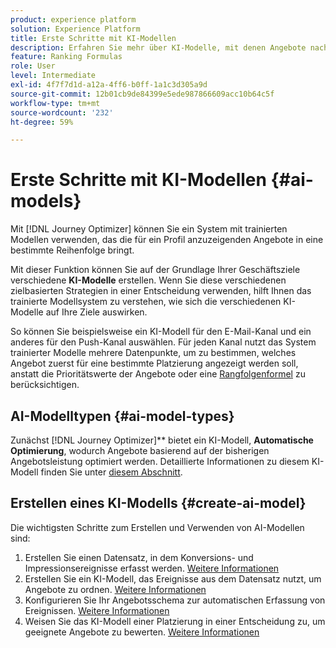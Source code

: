```yaml
---
product: experience platform
solution: Experience Platform
title: Erste Schritte mit KI-Modellen
description: Erfahren Sie mehr über KI-Modelle, mit denen Angebote nach Rang geordnet werden können
feature: Ranking Formulas
role: User
level: Intermediate
exl-id: 4f7f7d1d-a12a-4ff6-b0ff-1a1c3d305a9d
source-git-commit: 12b01cb9de84399e5ede987866609acc10b64c5f
workflow-type: tm+mt
source-wordcount: '232'
ht-degree: 59%

---
```


# Erste Schritte mit KI-Modellen {#ai-models}

Mit [!DNL Journey Optimizer] können Sie ein System mit trainierten Modellen verwenden, das die für ein Profil anzuzeigenden Angebote in eine bestimmte Reihenfolge bringt.

Mit dieser Funktion können Sie auf der Grundlage Ihrer Geschäftsziele verschiedene **KI-Modelle** erstellen. Wenn Sie diese verschiedenen zielbasierten Strategien in einer Entscheidung verwenden, hilft Ihnen das trainierte Modellsystem zu verstehen, wie sich die verschiedenen KI-Modelle auf Ihre Ziele auswirken.

So können Sie beispielsweise ein KI-Modell für den E-Mail-Kanal und ein anderes für den Push-Kanal auswählen. Für jeden Kanal nutzt das System trainierter Modelle mehrere Datenpunkte, um zu bestimmen, welches Angebot zuerst für eine bestimmte Platzierung angezeigt werden soll, anstatt die Prioritätswerte der Angebote oder eine [Rangfolgenformel](create-ranking-formulas.md) zu berücksichtigen.

## AI-Modelltypen {#ai-model-types}

Zunächst [!DNL Journey Optimizer]** bietet ein KI-Modell, **Automatische Optimierung**, wodurch Angebote basierend auf der bisherigen Angebotsleistung optimiert werden. Detaillierte Informationen zu diesem KI-Modell finden Sie unter [diesem Abschnitt](auto-optimization-model.md).

## Erstellen eines KI-Modells {#create-ai-model}

Die wichtigsten Schritte zum Erstellen und Verwenden von AI-Modellen sind:

1. Erstellen Sie einen Datensatz, in dem Konversions- und Impressionsereignisse erfasst werden. [Weitere Informationen](create-dataset.md)
1. Erstellen Sie ein KI-Modell, das Ereignisse aus dem Datensatz nutzt, um Angebote zu ordnen. [Weitere Informationen](create-ranking-strategies.md)
1. Konfigurieren Sie Ihr Angebotsschema zur automatischen Erfassung von Ereignissen. [Weitere Informationen](schema-requirement.md)
1. Weisen Sie das KI-Modell einer Platzierung in einer Entscheidung zu, um geeignete Angebote zu bewerten. [Weitere Informationen](../offer-activities/configure-offer-selection.md)
